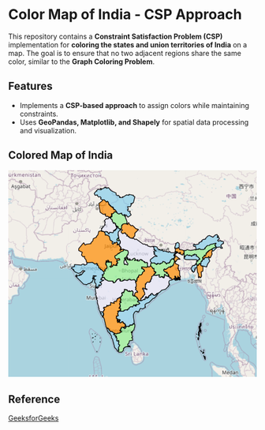 # Color Map of India - CSP Approach

This repository contains a **Constraint Satisfaction Problem (CSP)** implementation for **coloring the states and union territories of India** on a map. The goal is to ensure that no two adjacent regions share the same color, similar to the **Graph Coloring Problem**.

## Features

- Implements a **CSP-based approach** to assign colors while maintaining constraints.
- Uses **GeoPandas, Matplotlib, and Shapely** for spatial data processing and visualization.

## Colored Map of India 

<p align="center">
  <img src="colored-map-of-india.png" alt="image of interactive colored map">
</p>


## Reference

[GeeksforGeeks](https://www.geeksforgeeks.org/constraint-satisfaction-problems-csp-in-artificial-intelligence/)